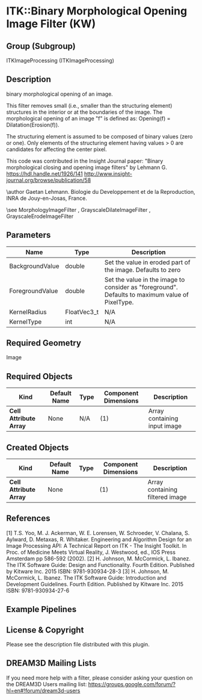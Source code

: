 # ITK::Binary Morphological Opening Image Filter (KW)  #


## Group (Subgroup) ##

ITKImageProcessing (ITKImageProcessing)

## Description ##

binary morphological opening of an image.

This filter removes small (i.e., smaller than the structuring element) structures in the interior or at the boundaries of the image. The morphological opening of an image "f" is defined as: Opening(f) = Dilatation(Erosion(f)).

The structuring element is assumed to be composed of binary values (zero or one). Only elements of the structuring element having values > 0 are candidates for affecting the center pixel.

This code was contributed in the Insight Journal paper: "Binary morphological closing and opening image filters" by Lehmann G. https://hdl.handle.net/1926/141 http://www.insight-journal.org/browse/publication/58

\author Gaetan Lehmann. Biologie du Developpement et de la Reproduction, INRA de Jouy-en-Josas, France.

\see MorphologyImageFilter , GrayscaleDilateImageFilter , GrayscaleErodeImageFilter

## Parameters ##

| Name | Type | Description |
|------|------|-------------|
| BackgroundValue | double| Set the value in eroded part of the image. Defaults to zero |
| ForegroundValue | double| Set the value in the image to consider as "foreground". Defaults to maximum value of PixelType. |
| KernelRadius | FloatVec3_t| N/A |
| KernelType | int| N/A |


## Required Geometry ##

Image

## Required Objects ##

| Kind | Default Name | Type | Component Dimensions | Description |
|------|--------------|------|----------------------|-------------|
| **Cell Attribute Array** | None | N/A | (1)  | Array containing input image

## Created Objects ##

| Kind | Default Name | Type | Component Dimensions | Description |
|------|--------------|------|----------------------|-------------|
| **Cell Attribute Array** | None |  | (1)  | Array containing filtered image

## References ##

[1] T.S. Yoo, M. J. Ackerman, W. E. Lorensen, W. Schroeder, V. Chalana, S. Aylward, D. Metaxas, R. Whitaker. Engineering and Algorithm Design for an Image Processing API: A Technical Report on ITK - The Insight Toolkit. In Proc. of Medicine Meets Virtual Reality, J. Westwood, ed., IOS Press Amsterdam pp 586-592 (2002). 
[2] H. Johnson, M. McCormick, L. Ibanez. The ITK Software Guide: Design and Functionality. Fourth Edition. Published by Kitware Inc. 2015 ISBN: 9781-930934-28-3
[3] H. Johnson, M. McCormick, L. Ibanez. The ITK Software Guide: Introduction and Development Guidelines. Fourth Edition. Published by Kitware Inc. 2015 ISBN: 9781-930934-27-6

## Example Pipelines ##



## License & Copyright ##

Please see the description file distributed with this plugin.

## DREAM3D Mailing Lists ##

If you need more help with a filter, please consider asking your question on the DREAM3D Users mailing list:
https://groups.google.com/forum/?hl=en#!forum/dream3d-users
